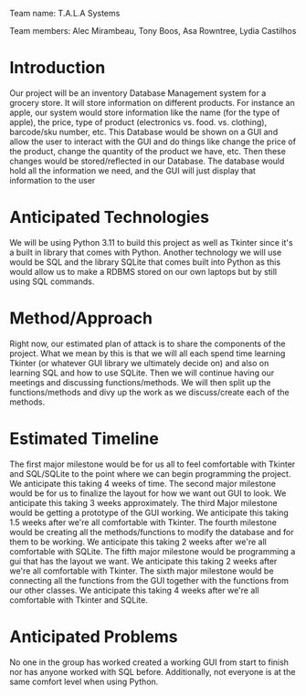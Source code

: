 Team name: T.A.L.A Systems

Team members: Alec Mirambeau, Tony Boos, Asa Rowntree, Lydia Castilhos

# Introduction

Our project will be an inventory Database Management 
system for a grocery store. It will store information on 
different products. For instance an apple, our system 
would store information like the name (for the type of 
apple), the price, type of product (electronics vs. food. 
vs. clothing), barcode/sku number, etc.
This Database would be shown on a GUI and allow the user 
to interact with the GUI and do things like change the 
price of the product, change the quantity of the product 
we have, etc. Then these changes would be 
stored/reflected in our Database.
The database would hold all the information we need, and 
the GUI will just display that information to the user

# Anticipated Technologies

We will be using Python 3.11 to build this project as 
well as Tkinter since it's a built in library that comes 
with Python. Another technology we will use would be SQL 
and the library SQLite that comes built into Python as this 
would allow us to make a RDBMS stored on our 
own laptops but by still using SQL commands.

# Method/Approach

Right now, our estimated plan of attack is to share the 
components of the project. What we mean by this 
is that we will all each spend time learning 
Tkinter (or whatever GUI library we ultimately decide on) and
also on learning SQL and how to use SQLite. Then we will continue having our meetings
and discussing functions/methods. We will then split up the functions/methods and divy up the 
work as we discuss/create each of the methods.


# Estimated Timeline

The first major milestone would be for us all to feel comfortable with Tkinter and SQL/SQLite to 
the
point where we can begin programming the project. We anticipate this taking 4 weeks of time.
The second major milestone would be for us to finalize the layout for how we want out GUI to 
look. We anticipate this taking 3 weeks approximately.
The third Major milestone would be getting a prototype of the GUI working. We anticipate this 
taking 1.5 weeks after we're all comfortable with Tkinter.
The fourth milestone would be creating all the 
methods/functions to modify the database and for them to 
be working. We anticipate this taking 2 weeks after we're all comfortable with SQLite.
The fifth major milestone would be programming a gui that has the layout we want. We anticipate 
this taking 2 weeks after we're all comfortable with Tkinter.
The sixth major milestone would be connecting all the functions from the GUI together with the 
functions from our other classes. We anticipate this taking 4 weeks after we're all comfortable 
with Tkinter and SQLite.



# Anticipated Problems

No one in the group has worked created a working GUI from 
start to finish nor has anyone worked with SQL before. Additionally, 
not everyone is at the same comfort level when using 
Python.
